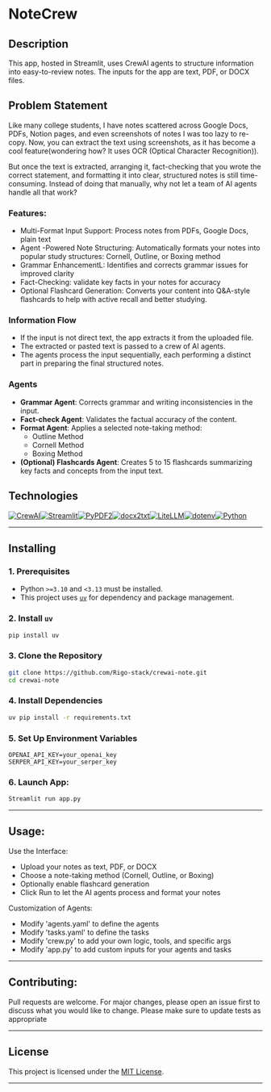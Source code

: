 # NoteCrew

## Description

This app, hosted in Streamlit, uses CrewAI agents to structure information into easy-to-review notes. The inputs for the app are text, PDF, or DOCX files.


##  Problem Statement
Like many college students, I have notes scattered across Google Docs, PDFs, Notion pages, and even screenshots of notes I was too lazy to re-copy. Now, you can extract the text using screenshots, as it has become a cool feature(wondering how? It uses OCR (Optical Character Recognition)).

But once the text is extracted, arranging it, fact-checking that you wrote the correct statement, and formatting it into clear, structured notes is still time-consuming. Instead of doing that manually, why not let a team of AI agents handle all that work?

### Features:
- Multi-Format Input Support: Process notes from PDFs, Google Docs, plain text
- Agent -Powered Note Structuring: Automatically formats your notes into popular study structures: Cornell, Outline, or Boxing method
- Grammar EnhancementL: Identifies and corrects grammar issues for improved clarity
- Fact-Checking: validate key facts in your notes for accuracy
- Optional Flashcard Generation: Converts your content into Q&A-style flashcards to help with active recall and better studying.




### Information Flow

- If the input is not direct text, the app extracts it from the uploaded file.
- The extracted or pasted text is passed to a crew of AI agents.
- The agents process the input sequentially, each performing a distinct part in preparing the final structured notes.

### Agents

- **Grammar Agent**: Corrects grammar and writing inconsistencies in the input.
- **Fact-check Agent**: Validates the factual accuracy of the content.
- **Format Agent**: Applies a selected note-taking method:
  - Outline Method
  - Cornell Method
  - Boxing Method
- **(Optional) Flashcards Agent**: Creates 5 to 15 flashcards summarizing key facts and concepts from the input text.

## Technologies

[![CrewAI][CrewAI]][CrewAI-url][![Streamlit][Streamlit]][Streamlit-url][![PyPDF2][PyPDF2]][PyPDF2-url][![docx2txt][docx2txt]][docx2txt-url][![LiteLLM][LiteLLM]][LiteLLM-url][![dotenv][dotenv]][dotenv-url][![Python][Python]][Python-url]

---

## Installing

### 1. Prerequisites

- Python `>=3.10` and `<3.13` must be installed.
- This project uses [`uv`](https://github.com/astral-sh/uv) for dependency and package management.

### 2. Install `uv`

```bash
pip install uv
```

### 3. Clone the Repository

```bash
git clone https://github.com/Rigo-stack/crewai-note.git
cd crewai-note
```
### 4. Install Dependencies
```bash
uv pip install -r requirements.txt
```
### 5. Set Up Environment Variables
```bash:
OPENAI_API_KEY=your_openai_key
SERPER_API_KEY=your_serper_key
```

### 6. Launch App:
``` bash
Streamlit run app.py
```
---
## Usage:
Use the Interface:
- Upload your notes as text, PDF, or DOCX
- Choose a note-taking method (Cornell, Outline, or Boxing)
- Optionally enable flashcard generation
- Click Run to let the AI agents process and format your notes

Customization of Agents:
- Modify 'agents.yaml' to define the agents
- Modify 'tasks.yaml' to define the tasks
- Modify 'crew.py' to add your own logic, tools, and specific args
- Modify 'app.py' to add custom inputs for your agents and tasks
---
## Contributing:

Pull requests are welcome. For major changes, please open an issue first to discuss what you would like to change. Please make sure to update tests as appropriate

---
## License

This project is licensed under the [MIT License](https://choosealicense.com/licenses/mit/).

---

[CrewAI]: https://img.shields.io/badge/CrewAI-000000?style=for-the-badge&logo=semantic-release&logoColor=white
[CrewAI-url]: https://github.com/joaomdmoura/crewai

[Streamlit]: https://img.shields.io/badge/Streamlit-FF4B4B?style=for-the-badge&logo=streamlit&logoColor=white
[Streamlit-url]: https://streamlit.io/

[PyPDF2]: https://img.shields.io/badge/PyPDF2-3776AB?style=for-the-badge&logo=adobeacrobatreader&logoColor=white
[PyPDF2-url]: https://pypi.org/project/PyPDF2/

[docx2txt]: https://img.shields.io/badge/docx2txt-345?style=for-the-badge&logo=microsoftword&logoColor=white
[docx2txt-url]: https://pypi.org/project/docx2txt/

[LiteLLM]: https://img.shields.io/badge/LiteLLM-007ACC?style=for-the-badge&logo=openai&logoColor=white
[LiteLLM-url]: https://github.com/BerriAI/litellm

[dotenv]: https://img.shields.io/badge/dotenv-232F3E?style=for-the-badge&logo=envoyproxy&logoColor=white
[dotenv-url]: https://pypi.org/project/python-dotenv/
[Python]: https://img.shields.io/badge/Python-3776AB?style=for-the-badge&logo=python&logoColor=white
[Python-url]: https://www.python.org/


